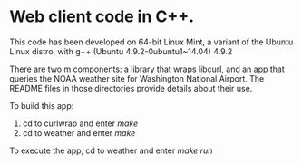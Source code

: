 # Web client code in C++.

This code has been developed on 64-bit Linux Mint, a variant of the Ubuntu Linux distro,
with g++ (Ubuntu 4.9.2-0ubuntu1~14.04) 4.9.2

There are two m components: a library that wraps libcurl, and an app that  queries the NOAA weather site for 
Washington National Airport.  The README files in those directories provide details about their use.

To build this app:

1. cd to curlwrap and enter *make*
2. cd to weather and enter *make*

To execute the app, cd to weather and enter *make run* 

